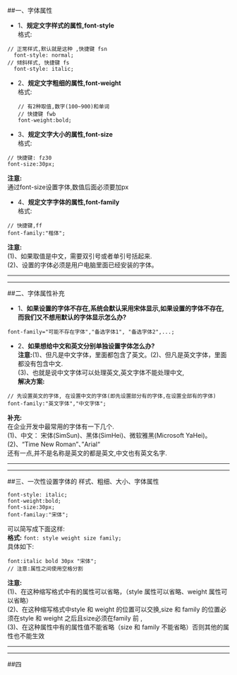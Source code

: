 ##一、字体属性

- 1、**规定文字样式的属性,font-style**<br>格式:

``` 
// 正常样式,默认就是这种 ,快捷键 fsn
  font-style: normal;  
// 倾斜样式, 快捷键 fs 
  font-style: italic;   
```



- 2、**规定文字粗细的属性,font-weight**<br>格式:

  ```
  // 有2种取值,数字(100~900)和单词
  // 快捷键 fwb
  font-weight:bold;

  ```
  
  
  
- 3、**规定文字大小的属性,font-size**<br>格式:
```
// 快捷键: fz30
font-size:30px;
```
**注意:**<br> 通过font-size设置字体,数值后面必须要加px




- 4、**规定文字字体的属性,font-family**<br>格式:
```
// 快捷键,ff
font-family:"楷体";
```
**注意:**<br>(1)、如果取值是中文，需要双引号或者单引号括起来.<br>(2)、设置的字体必须是用户电脑里面已经安装的字体。



***
***

##二、字体属性补充
- 1、**如果设置的字体不存在,系统会默认采用宋体显示,如果设置的字体不存在,而我们又不想用默认的字体显示怎么办?**
```
font-family="可能不存在字体","备选字体1", "备选字体2",...;
```

- 2、**如果想给中文和英文分别单独设置字体怎么办?**<br>**注意:**(1)、但凡是中文字体，里面都包含了英文。(2)、但凡是英文字体，里面都没有包含中文.<br>(3)、也就是说中文字体可以处理英文,英文字体不能处理中文,<br>**解决方案:**
```
// 先设置英文的字体, 在设置中文的字体(即先设置部分有的字体,在设置全部有的字体)
font-family:"英文字体","中文字体";
```

**补充:**<br>在企业开发中最常用的字体有一下几个.<br>(1)、中文： 宋体(SimSun)、黑体(SimHei)、微软雅黑(Microsoft YaHei)。<br>(2)、“Time New Roman”、”Arial“<br>还有一点,并不是名称是英文的都是英文,中文也有英文名字.

***
***

##三、一次性设置字体的 样式、粗细、大小、字体属性

```
font-style: italic;
font-weight:bold;
font-size:30px;
font-familay:"宋体";
```
可以简写成下面这样:<br>**格式:**
`font: style weight size family;`<br>具体如下:
```
font:italic bold 30px "宋体";
// 注意:属性之间使用空格分割
```

**注意:**<br>(1)、在这种缩写格式中有的属性可以省略，（style 属性可以省略、weight 属性可以省略）<br>(2)、在这种缩写格式中style 和 weight 的位置可以交换,size 和 family 的位置必须在style 和 weight 之后且size必须在family 前 ,<br>(3)、在这种属性中有的属性值不能省略（size 和 family 不能省略）否则其他的属性也不能生效



***
***
##四














